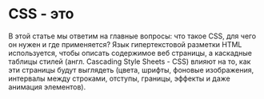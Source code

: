 # CSS - это

В этой статье мы ответим на главные вопросы: что такое CSS, для чего он нужен и где применяется? Язык гипертекстовой разметки HTML используется, чтобы описать содержимое веб страницы, а каскадные таблицы стилей (англ. Cascading Style Sheets - CSS) влияют на то, как эти страницы будут выглядеть (цвета, шрифты, фоновые изображения, интервалы между строками, отступы, границы, эффекты и даже анимация элементов).